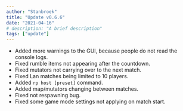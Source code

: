 ```yaml
---
author: "Stanbroek"
title: "Update v0.6.6"
date: "2021-04-16"
# description: "A brief description"
tags: ["update"]
---
```


- Added more warnings to the GUI, because people do not read the console logs.
- Fixed rumble items not appearing after the countdown.
- Fixed mutators not carrying over to the next match.
- Fixed Lan matches being limited to 10 players.
- Added `rp host [preset]` command.
- Added map/mutators changing between matches.
- Fixed not respawning bug.
- Fixed some game mode settings not applying on match start.
